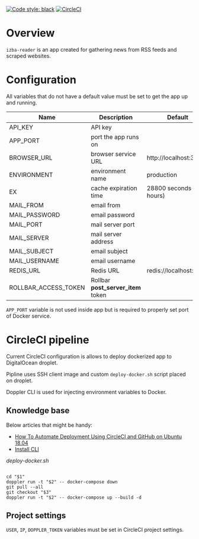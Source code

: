 [![Code style: black](https://img.shields.io/badge/code%20style-black-000000.svg)](https://github.com/psf/black)
[![CircleCI](https://circleci.com/gh/przemekk1385/izba-reader.svg?style=shield&circle-token=e583a0d895060bf37fa621a2b4ed066482c7baba)](https://app.circleci.com/pipelines/github/przemekk1385/izba-reader)

# Overview

`izba-reader` is an app created for gathering news from RSS feeds and scraped websites.

# Configuration

All variables that do not have a default value must be set to get the app up and running.

| Name                 | Description                        | Default                 |
|----------------------|------------------------------------|-------------------------|
| API_KEY              | API key                            |                         |
| APP_PORT             | port the app runs on               |                         |
| BROWSER_URL          | browser service URL                | http://localhost:3000   |
| ENVIRONMENT          | environment name                   | production              |
| EX                   | cache expiration time              | 28800 seconds (8 hours) |
| MAIL_FROM            | email from                         |
| MAIL_PASSWORD        | email password                     |
| MAIL_PORT            | mail server port                   |
| MAIL_SERVER          | mail server address                |
| MAIL_SUBJECT         | email subject                      |
| MAIL_USERNAME        | email username                     |
| REDIS_URL            | Redis URL                          | redis://localhost:6379  |
| ROLLBAR_ACCESS_TOKEN | Rollbar **post_server_item** token |

`APP_PORT` variable is not used inside app but is required to properly set port of Docker
service.

# CircleCI pipeline

Current CircleCI configuration is allows to deploy dockerized app to DigitalOcean droplet.

Pipline uses SSH client image and custom `deploy-docker.sh` script placed on droplet.

Doppler CLI is used for injecting environment variables to Docker.

## Knowledge base

Below articles that might be handy:
* [How To Automate Deployment Using CircleCI and GitHub on Ubuntu 18.04](https://www.digitalocean.com/community/tutorials/how-to-automate-deployment-using-circleci-and-github-on-ubuntu-18-04)
* [Install CLI](https://docs.doppler.com/docs/install-cli)

*deploy-docker.sh*
```

cd "$1"
doppler run -t "$2" -- docker-compose down
git pull --all
git checkout "$3"
doppler run -t "$2" -- docker-compose up --build -d

```

## Project settings

`USER`, `IP`, `DOPPLER_TOKEN` variables must be set in CircleCI project settings.
